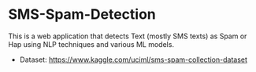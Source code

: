 # SMS-Spam-Detection
This is a web application that detects Text (mostly SMS texts) as Spam or Hap using NLP techniques and various ML models.
- Dataset: https://www.kaggle.com/uciml/sms-spam-collection-dataset
